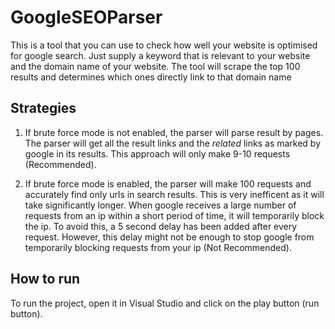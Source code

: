 # GoogleSEOParser

This is a tool that you can use to check how well your website is optimised for google search. Just supply a keyword that is relevant to your website and the domain name of your website. The tool will scrape the top 100 results and determines which ones directly link to that domain name

## Strategies

1. If brute force mode is not enabled, the parser will parse result by pages. The parser will get all the result links and the *related* links as marked by google in its results. This approach will only make 9-10 requests (Recommended).

2. If brute force mode is enabled, the parser will make 100 requests and accurately find only urls in search results. This is very inefficent as it will take significantly longer. When google receives a large number of requests from an ip within a short period of time, it will temporarily block the ip. To avoid this, a 5 second delay has been added after every request. However, this delay might not be enough to stop google from temporarily blocking requests from your ip (Not Recommended).

## How to run

To run the project, open it in Visual Studio and click on the play button (run button).
